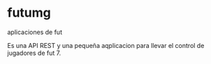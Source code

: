 # futumg
aplicaciones de fut

Es una API REST y una pequeña aqplicacion para llevar el control de jugadores de fut 7.
